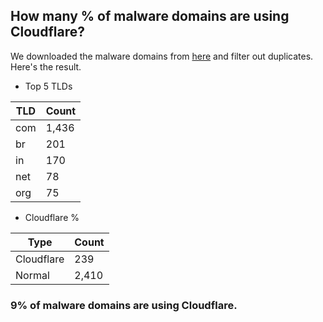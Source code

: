 ## How many % of malware domains are using Cloudflare?


We downloaded the malware domains from [here](https://urlhaus.abuse.ch) and filter out duplicates.
Here's the result.


[//]: # (start replacement)


- Top 5 TLDs

| TLD | Count |
| --- | --- |
| com | 1,436 |
| br | 201 |
| in | 170 |
| net | 78 |
| org | 75 |


- Cloudflare %

| Type | Count |
| --- | --- |
| Cloudflare | 239 |
| Normal | 2,410 |


### 9% of malware domains are using Cloudflare.